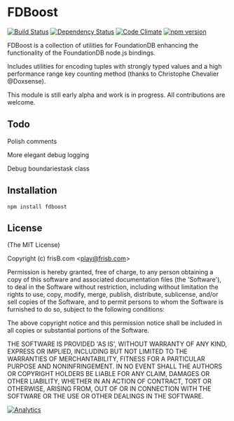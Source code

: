 # FDBoost 
[![Build Status](https://travis-ci.org/frisb/fdboost.png)](http://travis-ci.org/frisb/fdboost)
[![Dependency Status](https://gemnasium.com/frisb/fdboost.svg)](https://gemnasium.com/frisb/fdboost)
[![Code Climate](https://codeclimate.com/github/frisb/fdboost/badges/gpa.svg)](https://codeclimate.com/github/frisb/fdboost)
[![npm version](https://badge.fury.io/js/fdboost.svg)](http://badge.fury.io/js/fdboost)

FDBoost is a collection of utilities for FoundationDB enhancing the functionality of the FoundationDB node.js bindings.

Includes utilities for encoding tuples with strongly typed values and a high performance range key counting method (thanks to Christophe Chevalier @Doxsense).

This module is still early alpha and work is in progress. All contributions are welcome.

## Todo

Polish comments 

More elegant debug logging

Debug boundariestask class

## Installation
```
npm install fdboost
```

## License

(The MIT License)

Copyright (c) frisB.com &lt;play@frisb.com&gt;

Permission is hereby granted, free of charge, to any person obtaining
a copy of this software and associated documentation files (the
'Software'), to deal in the Software without restriction, including
without limitation the rights to use, copy, modify, merge, publish,
distribute, sublicense, and/or sell copies of the Software, and to
permit persons to whom the Software is furnished to do so, subject to
the following conditions:

The above copyright notice and this permission notice shall be
included in all copies or substantial portions of the Software.

THE SOFTWARE IS PROVIDED 'AS IS', WITHOUT WARRANTY OF ANY KIND,
EXPRESS OR IMPLIED, INCLUDING BUT NOT LIMITED TO THE WARRANTIES OF
MERCHANTABILITY, FITNESS FOR A PARTICULAR PURPOSE AND NONINFRINGEMENT.
IN NO EVENT SHALL THE AUTHORS OR COPYRIGHT HOLDERS BE LIABLE FOR ANY
CLAIM, DAMAGES OR OTHER LIABILITY, WHETHER IN AN ACTION OF CONTRACT,
TORT OR OTHERWISE, ARISING FROM, OUT OF OR IN CONNECTION WITH THE
SOFTWARE OR THE USE OR OTHER DEALINGS IN THE SOFTWARE.

[![Analytics](https://ga-beacon.appspot.com/UA-40562957-11/fdboost/readme)](https://github.com/igrigorik/ga-beacon)
